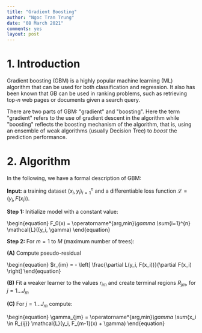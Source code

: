 ```yaml
---
title: "Gradient Boosting"
author: "Ngoc Tran Trung"
date: "08 March 2021"
comments: yes
layout: post
---
```


# 1. Introduction

Gradient boosting (GBM) is a highly popular machine learning (ML) algorithm that can be used for both classification and regression. It also has been known that GB can be used in ranking problems, such as retrieving top-$n$ web pages or documents given a search query.

There are two parts of GBM: "gradient" and "boosting". Here the term "gradient" refers to the use of gradient descent in the algorithm while "boosting" reflects the boosting mechanism of the algorithm, that is, using an ensemble of weak algorithms (usually Decision Tree) to _boost_ the prediction performance.

# 2. Algorithm

In the following, we have a formal description of GBM:

__Input:__ a training dataset ${(x_i, y_i)}_{i=1}^n$ and a differentiable loss function $\mathcal{L} = (y_i, F(x_i))$.

__Step 1:__ Initialize model with a constant value:



\begin{equation}
F_0(x) = \operatorname*{arg\,min}_\gamma \sum_{i=1}^{n} \mathcal{L}((y_i, \gamma)
\end{equation}

__Step 2:__ For $m = 1$ to $M$ (maximum number of trees):

__(A)__ Compute pseudo-residual 



\begin{equation}
$r_{im} = - \left[ \frac{\partial L(y_i, F(x_i))}{\partial F(x_i) \right]
\end{equation}




__(B)__ Fit a weaker learner to the values $r_{im}$ and create terminal regions $R_{jm}$, for $j = 1 ... J_m$

__(C)__ For $j = 1 ... J_m$ compute:


\begin{equation}
\gamma_{jm} = \operatorname*{arg\,min}_\gamma \sum_{x_i \in R_{ij}} \mathcal{L}(y_i, F_{m-1}(x) + \gamma)
\end{equation}



